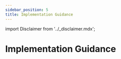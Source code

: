 ```yaml
---
sidebar_position: 5
title: Implementation Guidance
---
```


import Disclaimer from '../\_disclaimer.mdx';

<Disclaimer />

# Implementation Guidance
